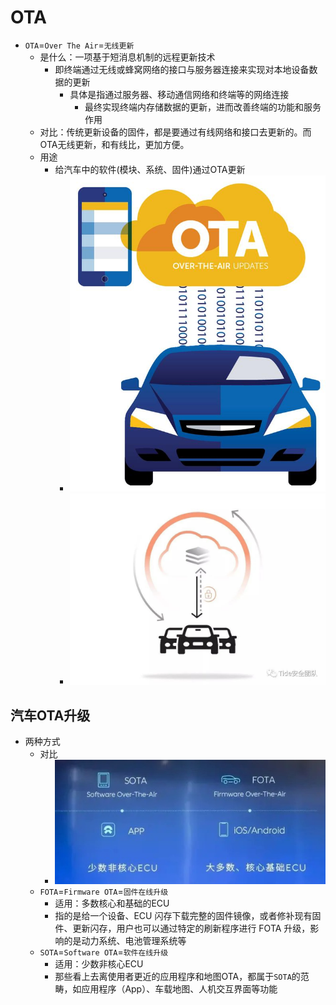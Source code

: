 # OTA

* `OTA`=`Over The Air`=`无线更新`
  * 是什么：一项基于短消息机制的远程更新技术
    * 即终端通过无线或蜂窝网络的接口与服务器连接来实现对本地设备数据的更新
      * 具体是指通过服务器、移动通信网络和终端等的网络连接
        * 最终实现终端内存储数据的更新，进而改善终端的功能和服务作用
  * 对比：传统更新设备的固件，都是要通过有线网络和接口去更新的。而OTA无线更新，和有线比，更加方便。
  * 用途
    * 给汽车中的软件(模块、系统、固件)通过OTA更新
      * ![ota_cloud_to_car](../../assets/img/ota_cloud_to_car.jpg)
      * ![car_use_ota_update](../../assets/img/car_use_ota_update.jpg)

## 汽车OTA升级

* 两种方式
  * 对比
    * ![ota_fota_sota_diff](../../assets/img/ota_fota_sota_diff.jpg)
  * `FOTA`=`Firmware OTA`=`固件在线升级`
    * 适用：多数核心和基础的ECU
    * 指的是给一个设备、ECU 闪存下载完整的固件镜像，或者修补现有固件、更新闪存，用户也可以通过特定的刷新程序进行 FOTA 升级，影响的是动力系统、电池管理系统等
  * `SOTA`=`Software OTA`=`软件在线升级`
    * 适用：少数非核心ECU
    * 那些看上去离使用者更近的应用程序和地图OTA，都属于`SOTA`的范畴，如应用程序（App）、车载地图、人机交互界面等功能
